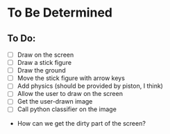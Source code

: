 # To Be Determined

## To Do:
- [ ] Draw on the screen
- [ ] Draw a stick figure
- [ ] Draw the ground
- [ ] Move the stick figure with arrow keys
- [ ] Add physics (should be provided by piston, I think)
- [ ] Allow the user to draw on the screen
- [ ] Get the user-drawn image
- [ ] Call python classifier on the image
- How can we get the dirty part of the screen?
